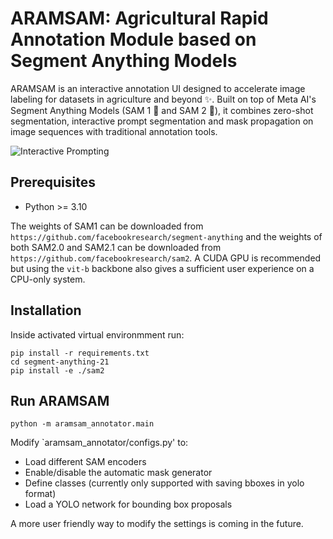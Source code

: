 # ARAMSAM: Agricultural Rapid Annotation Module based on Segment Anything Models 

ARAMSAM is an interactive annotation UI designed to accelerate image labeling for datasets in agriculture and beyond ✨. Built on top of Meta AI's Segment Anything Models (SAM 1 🧠 and SAM 2 🧠), it combines zero-shot segmentation, interactive prompt segmentation and mask propagation on image sequences with traditional annotation tools.

![Interactive Prompting](assets/ARAMSAM_interactive.gif)

## Prerequisites
- Python >= 3.10

The weights of SAM1 can be downloaded from `https://github.com/facebookresearch/segment-anything` and the weights of both SAM2.0 and SAM2.1 can be downloaded from `https://github.com/facebookresearch/sam2`. A CUDA GPU is recommended but using the `vit-b` backbone also gives a sufficient user experience on a CPU-only system.


## Installation
Inside activated virtual environmment run:
```
pip install -r requirements.txt
cd segment-anything-21
pip install -e ./sam2
```

## Run ARAMSAM
```
python -m aramsam_annotator.main
```

Modify `aramsam_annotator/configs.py' to: 
- Load different SAM encoders
- Enable/disable the automatic mask generator
- Define classes (currently only supported with saving bboxes in yolo format)
- Load a YOLO network for bounding box proposals

A more user friendly way to modify the settings is coming in the future.
